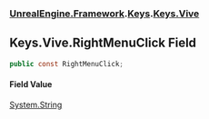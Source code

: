 ### [UnrealEngine.Framework](./UnrealEngine-Framework.md 'UnrealEngine.Framework').[Keys](./UnrealEngine-Framework-Keys.md 'UnrealEngine.Framework.Keys').[Keys.Vive](./UnrealEngine-Framework-Keys-Vive.md 'UnrealEngine.Framework.Keys.Vive')
## Keys.Vive.RightMenuClick Field
  
```csharp
public const RightMenuClick;
```
#### Field Value
[System.String](https://docs.microsoft.com/en-us/dotnet/api/System.String 'System.String')  
